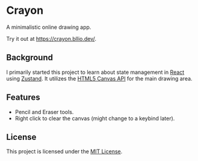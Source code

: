 # Crayon

A minimalistic online drawing app.

Try it out at https://crayon.bllio.dev/.

## Background

I primarily started this project to learn about state management in [React][react] using [Zustand][zustand]. It utilizes the [HTML5 Canvas API][canvas] for the main drawing area.

## Features

- Pencil and Eraser tools.
- Right click to clear the canvas (might change to a keybind later).

## License

This project is licensed under the [MIT License](LICENSE).

<!-- Links -->
[react]: https://react.dev/
[zustand]: https://github.com/pmndrs/zustand
[canvas]: https://developer.mozilla.org/en-US/docs/Web/API/Canvas_API
